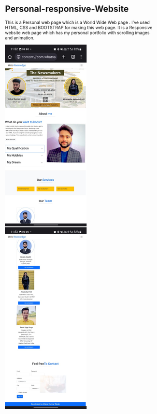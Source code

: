 # Personal-responsive-Website
This is a Personal web page which is a  World Wide Web page . I've used HTML, CSS and BOOTSTRAP for making this web page. It is a Responsive website web page which has my personal portfolio with scrolling images and animation. 

<p>
  <img align="ceter" src="https://github.com/vishal-affinity/Personal-responsive-Website/blob/main/WhatsApp%20Image%202023-05-01%20at%2011.53.39.jpg" height="600"/>
<img align="left" src="https://github.com/vishal-affinity/Personal-responsive-Website/blob/main/WhatsApp%20Image%202023-05-01%20at%2011.53.38.jpg" height="600"/>

</p>
